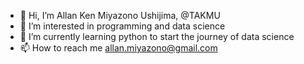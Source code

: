 - 👋 Hi, I’m Allan Ken Miyazono Ushijima, @TAKMU
- 👀 I’m interested in programming and data science
- 🌱 I’m currently learning python to start the journey of data science
- 📫 How to reach me allan.miyazono@gmail.com

<!---
TAKMU/TAKMU is a ✨ special ✨ repository because its `README.md` (this file) appears on your GitHub profile.
You can click the Preview link to take a look at your changes.
--->
